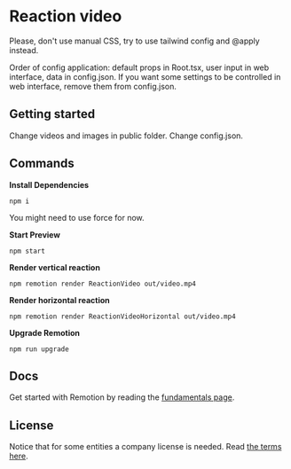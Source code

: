# Reaction video

Please, don't use manual CSS, try to use tailwind config and @apply instead.

Order of config application: default props in Root.tsx, user input in web interface, data in config.json. If you want some settings to be controlled in web interface, remove them from config.json.   

## Getting started 
Change videos and images in public folder. Change config.json.

## Commands

**Install Dependencies**

```console
npm i 
```

You might need to use force for now.

**Start Preview**

```console
npm start
```

**Render vertical reaction**

```console
npm remotion render ReactionVideo out/video.mp4
```

**Render horizontal reaction**

```console
npm remotion render ReactionVideoHorizontal out/video.mp4
```

**Upgrade Remotion**

```console
npm run upgrade
```

## Docs

Get started with Remotion by reading the [fundamentals page](https://www.remotion.dev/docs/the-fundamentals).

## License

Notice that for some entities a company license is needed. Read [the terms here](https://github.com/remotion-dev/remotion/blob/main/LICENSE.md).
